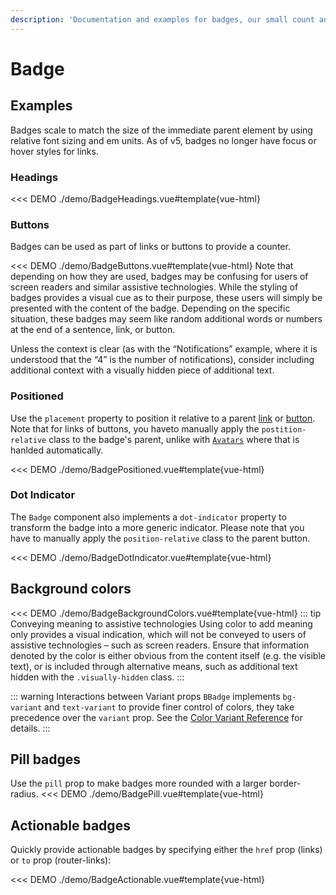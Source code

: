 ```yaml
---
description: 'Documentation and examples for badges, our small count and labeling component.'
---
```


# Badge

<PageHeader />

## Examples

Badges scale to match the size of the immediate parent element by using relative font sizing and em units. As of v5, badges no longer have focus or hover styles for links.

### Headings

<<< DEMO ./demo/BadgeHeadings.vue#template{vue-html}

### Buttons

Badges can be used as part of links or buttons to provide a counter.

<<< DEMO ./demo/BadgeButtons.vue#template{vue-html}
Note that depending on how they are used, badges may be confusing for users of screen readers and similar assistive technologies. While the styling of badges provides a visual cue as to their purpose, these users will simply be presented with the content of the badge. Depending on the specific situation, these badges may seem like random additional words or numbers at the end of a sentence, link, or button.

Unless the context is clear (as with the “Notifications” example, where it is understood that the “4” is the number of notifications), consider including additional context with a visually hidden piece of additional
text.

### Positioned

Use the `placement` property to position it relative to a parent [link](/docs/components/link) or [button](/docs/components/button).
Note that for links of buttons, you haveto manually apply the `postition-relative` class to the badge's parent,
unlike with [`Avatars`](/docs/components/avatar) where that is hanlded automatically.

<<< DEMO ./demo/BadgePositioned.vue#template{vue-html}

### Dot Indicator

The `Badge` component also implements a `dot-indicator` property to transform the badge into
a more generic indicator. Please note that you have to manually apply the `position-relative`
class to the parent button.

<<< DEMO ./demo/BadgeDotIndicator.vue#template{vue-html}

## Background colors

<<< DEMO ./demo/BadgeBackgroundColors.vue#template{vue-html}
::: tip Conveying meaning to assistive technologies
Using color to add meaning only provides a visual indication, which will not be conveyed to users of assistive technologies – such as screen readers. Ensure that information denoted by the color is either obvious from the content itself (e.g. the visible text), or is included through alternative means, such as additional text hidden with the `.visually-hidden` class.
:::

<div class="mt-2"></div>

::: warning Interactions between Variant props
`BBadge` implements `bg-variant` and `text-variant` to provide finer control of colors, they take
precedence over the `variant` prop. See the
[Color Variant Reference](/docs/reference/color-variants#variant-interactions) for details.
:::

## Pill badges

Use the `pill` prop to make badges more rounded with a larger border-radius.
<<< DEMO ./demo/BadgePill.vue#template{vue-html}

## Actionable badges

Quickly provide actionable badges by specifying either the `href` prop (links) or `to` prop (router-links):

<<< DEMO ./demo/BadgeActionable.vue#template{vue-html}

<ComponentReference :data="data" />

<script setup lang="ts">
import {data} from '../../data/components/badge.data'
</script>
